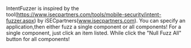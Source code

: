 IntentFuzzer is inspired by the tool(https://www.isecpartners.com/tools/mobile-security/intent-fuzzer.aspx)
by iSECpartners(www.isecpartners.com).
You can specify an application,then either fuzz a single component or all components!
For a single component, just click an item listed. While click the "Null Fuzz All" button for all components!
